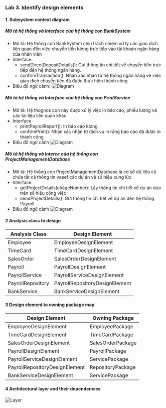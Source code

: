 ### Lab 3. Identify design elements
#### 1. Subsystem context diagram
##### Mô tả hệ thống và Interface của hệ thống con BankSystem
- Mô tả: Hệ thống con BankSystem chịu trách nhiệm xử lý các giao dịch liên quan đến việc chuyển tiền lương trực tiếp vào tài khoản ngân hàng của nhân viên
- Interface:
  - sendDirectDepositDetails(): Gửi thông tin chi tiết về chuyển tiền trực tiếp đến hệ thống ngân hàng.
  - confirmTransaction(): Nhận xác nhận từ hệ thống ngân hàng về việc giao dịch chuyển tiền đã được thực hiện thành công
- Biểu đồ ngữ cảnh:
  ![Diagram](https://www.planttext.com/api/plantuml/png/h55B3e8m4Dtt51DNc0ZHBI64w8gTYIUefSG6Q4cd68bwCXSUoIj8GGYVhLsqqxutRzvCFwztX8PgKnKv8IodY72ajLPvVb3Is9Dhk1EmIrSIoWvqrkH9Y926wvGo3l6UoknKe-55pqvugL0OXpPwxC9PvaCVRQ39L3R51xl7CbMwe4OesUeEFbfsVvynny-_oa60rHcxkDJgLeVX7zmivx7QUjvk1QuRJXht8H6QCzCNGsZr4Qw2aZ4nUBZkoFS4iw93vtDWCOA8oyH-tHS00F__0m00)
##### Mô tả hệ thống và Interface của hệ thống con PrintService
- Mô tả: Hệ thognos con này được xử lý việc in báo cáo, phiếu lương và các tài liệu liên quan khác
- Interface
  - printPayrollReport(): In báo cáo lương
  - confirmPrint(): Nhận xác nhận từ dịch vụ in rằng báo cáo đã được in thành công
- Biểu đồ ngữ cảnh
  ![Diagram](https://www.planttext.com/api/plantuml/png/d5512i8m4BplA_QeO3zGGYbuwatq1R7TGg1DocOj5lLb7doINp0s2hRqv6cppEpCxEPvV-HUDCkfRQ1ijFUuOsDbwwomQnfYLAgCJPRX1H2xDxwdph6ird0322rnhKl2Ofmz4FScT7EoZZN5M3SeRkGJf_Xv5BPst6enpexIFuc-gahvqz4FNgWDwkuyBCJwsodoWmTPCHAbfp4cam3pOoL9Dhj2YfLXAYK6zCYZXSVUQ9WorJL99hl2ZE027XCk04lfSh9L-DWN0000__y30000)

##### Mô tả hệ thống và Interce của hệ thống con ProjectManagementDatabase
- Mô tả: Hệ thống con ProjectManagementDatabase là cơ sở dữ liệu cũ chứa tất cả thông tin vaeef các dự án và số hiệu cùng lúc
- Interface:
  - getProjectDetails(chảgeNumber): Lấy thông tin chi tiết về dự án dựa trên số hiệu công việc
  - sendProjectDetails(): Gửi thông tin chi tiết về dự án đến hệ thống Payroll
- Biểu đồ ngữ cảnh
  ![Diagram](https://www.planttext.com/api/plantuml/png/d5512i8m4BplA_QeO3zGGYbuwatq1R7TGg1DocOj5lLb7doINp0s2hRqv6cppEpCxEPvV-HUDCkfRQ1ijFUuOsDbwwomQnfYLAgCJPRX1H2xDxwdph6ird0322rnhKl2Ofmz4FScT7EoZZN5M3SeRkGJf_Xv5BPst6enpexIFuc-gahvqz4FNgWDwkuyBCJwsodoWmTPCHAbfp4cam3pOoL9Dhj2YfLXAYK6zCYZXSVUQ9WorJL99hl2ZE027XCk04lfSh9L-DWN0000__y30000)

#### 2 Analysis class to design 
| Analysis Class             | Design Element          |
|----------------------------|-------------------------|
| Employee                   | EmployeeDesignElement   |
| TimeCard                   | TimeCardDesignElement   |
| SalesOrder                 | SalesOrderDesignElement |
| Payroll                    | PayrollDesignElement    |
| PayrollService             | PayrollServiceDesignElement |
| PayrollRepository          | PayrollRepositoryDesignElement |
| BankService                | BankServiceDesignElement |

#### 3 Design element to owning package map
| Design Element             | Owning Package                       |
|----------------------------|--------------------------------------|
| EmployeeDesignElement      | EmployeePackage                      |
| TimeCardDesignElement      | TimeCardPackage                      |
| SalesOrderDesignElement    | SalesOrderPackage                    |
| PayrollDesignElement       | PayrollPackage                       |
| PayrollServiceDesignElement| ServicePackage                       |
| PayrollRepositoryDesignElement | RepositoryPackage               |
| BankServiceDesignElement   | ServicePackage                       |

#### 4 Architectural layer and their dependencies
![Layer]()


